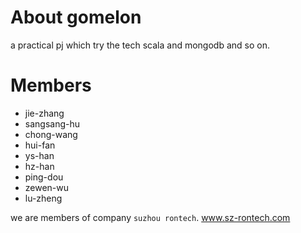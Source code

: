# About gomelon
a practical pj which try the tech scala and mongodb and so on.

# Members
- jie-zhang
- sangsang-hu
- chong-wang
- hui-fan
- ys-han
- hz-han
- ping-dou
- zewen-wu
- lu-zheng

we are members of company `suzhou rontech`.
www.sz-rontech.com
